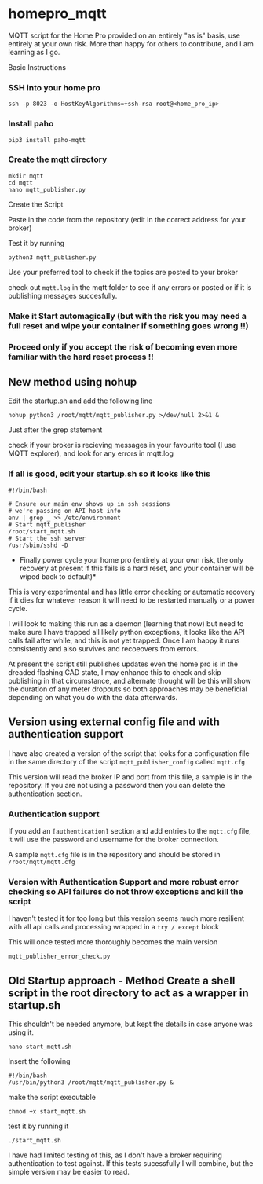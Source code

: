 # homepro_mqtt
MQTT script for the Home Pro provided on an entirely "as is" basis, use entirely at your own risk.  More than happy for others to contribute, and I am learning as I go.

Basic Instructions

### SSH into your home pro

`ssh -p 8023 -o HostKeyAlgorithms=+ssh-rsa root@<home_pro_ip>`

### Install paho

`pip3 install paho-mqtt`

### Create the mqtt directory

```
mkdir mqtt
cd mqtt
nano mqtt_publisher.py
```

Create the Script

Paste in the code from the repository (edit in the correct address for your broker)

Test it by running 

`python3 mqtt_publisher.py`

Use your preferred tool to check if the topics are posted to your broker

check out `mqtt.log` in the mqtt folder to see if any errors or posted or if it is publishing messages succesfully.

### Make it Start automagically (but with the risk you may need a full reset and wipe your container if something goes wrong !!)
### Proceed only if you accept the risk of becoming even more familiar with the hard reset process !!

## New method using nohup

Edit the startup.sh and add the following line

`nohup python3 /root/mqtt/mqtt_publisher.py >/dev/null 2>&1 &`

Just after the grep statement

check if your broker is recieving messages in your favourite tool (I use MQTT explorer), and look for any errors in mqtt.log

### If all is good, edit your startup.sh so it looks like this

```
#!/bin/bash

# Ensure our main env shows up in ssh sessions
# we're passing on API host info
env | grep _ >> /etc/environment
# Start mqtt_publisher
/root/start_mqtt.sh
# Start the ssh server
/usr/sbin/sshd -D
```
* Finally power cycle your home pro (entirely at your own risk, the only recovery at present if this fails is a hard reset, and your container will be wiped back to default)*

This is very experimental and has little error checking or automatic recovery if it dies for whatever reason it will need to be restarted manually or a power cycle.

I will look to making this run as a daemon (learning that now) but need to make sure I have trapped all likely python exceptions, it looks like the API calls fail after while, and this is not yet trapped.  Once I am happy it runs consistently and also survives and recoeovers from errors.

At present the script still publishes updates even the home pro is in the dreaded flashing CAD state, I may enhance this to check and skip publishing in that circumstance, and alternate thought will be this will show the duration of any meter dropouts so both approaches may be beneficial depending on what you do with the data afterwards.

## Version using external config file and with authentication support

I have also created a version of the script that looks for a configuration file in the same directory of the script `mqtt_publisher_config` called `mqtt.cfg`

This version will read the broker IP and port from this file, a sample is in the repository.  If you are not using a password then you can delete the authentication section.

### Authentication support

If you add an `[authentication]` section and add entries to the `mqtt.cfg` file, it will use the password and username for the broker connection.

A sample `mqtt.cfg` file is in the repository and should be stored in `/root/mqtt/mqtt.cfg`

### Version with Authentication Support and more robust error checking so API failures do not throw exceptions and kill the script

I haven't tested it for too long but this version seems much more resilient with all api calls and processing wrapped in a `try / except` block

This will once tested more thoroughly becomes the main version

`mqtt_publisher_error_check.py`

## Old Startup approach - Method Create a shell script in the root directory to act as a wrapper in startup.sh

This shouldn't be needed anymore, but kept the details in case anyone was using it.

`nano start_mqtt.sh`

Insert the following
```
#!/bin/bash
/usr/bin/python3 /root/mqtt/mqtt_publisher.py &
```
make the script executable

`chmod +x start_mqtt.sh`

test it by running it

`./start_mqtt.sh`



I have had limited testing of this, as I don't have a broker requiring authentication to test against.  If this tests sucessfully I will combine, but the simple version may be easier to read.

